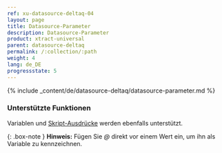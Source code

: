 ```yaml
---
ref: xu-datasource-deltaq-04
layout: page
title: Datasource-Parameter
description: Datasource-Parameter
product: xtract-universal
parent: datasource-deltaq
permalink: /:collection/:path
weight: 4
lang: de_DE
progressstate: 5
---
```

{% include _content/de/datasource-deltaq/datasource-parameter.md %}

### Unterstützte Funktionen

Variablen und [Skript-Ausdrücke](../fortgeschrittene-techniken/script-ausdruecke) werden ebenfalls unterstützt. 


{: .box-note }
**Hinweis:** Fügen Sie *@* direkt vor einem Wert ein, um ihn als Variable zu kennzeichnen.